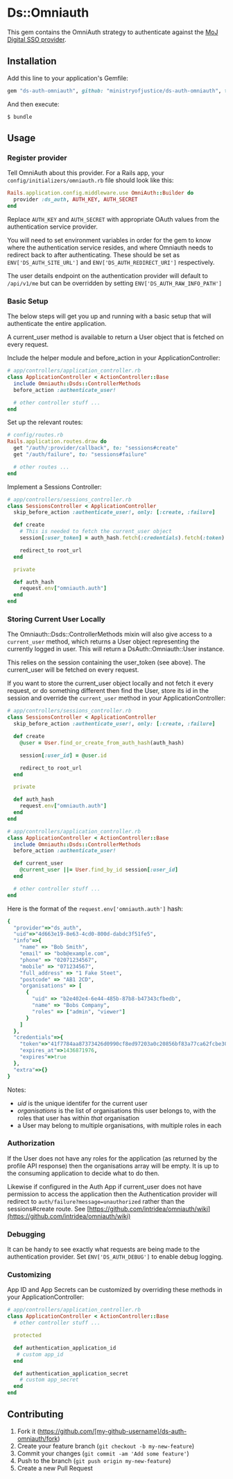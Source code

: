 # Ds::Omniauth

This gem contains the OmniAuth strategy to authenticate against the [MoJ Digital SSO provider](https://github.com/ministryofjustice/ds-auth).

## Installation

Add this line to your application's Gemfile:

```ruby
gem "ds-auth-omniauth", github: "ministryofjustice/ds-auth-omniauth", tag: "v0.9.0"
```

And then execute:

    $ bundle

## Usage

### Register provider

Tell OmniAuth about this provider. For a Rails app, your
`config/initializers/omniauth.rb` file should look like this:

```ruby
Rails.application.config.middleware.use OmniAuth::Builder do
  provider :ds_auth, AUTH_KEY, AUTH_SECRET
end
```

Replace `AUTH_KEY` and `AUTH_SECRET` with appropriate OAuth values
from the authentication service provider.

You will need to set environment variables in order for the gem
to know where the authentication service resides, and where Omniauth
needs to redirect back to after authenticating. These should be set as
`ENV['DS_AUTH_SITE_URL']` and `ENV['DS_AUTH_REDIRECT_URI']`
respectively.

The user details endpoint on the authentication provider will default to
`/api/v1/me` but can be overridden by setting `ENV['DS_AUTH_RAW_INFO_PATH']`

### Basic Setup
The below steps will get you up and running with a basic setup that will authenticate the entire application.

A current_user method is available to return a User object that is fetched on every request.

Include the helper module and before_action in your ApplicationController:

```ruby
# app/controllers/application_controller.rb
class ApplicationController < ActionController::Base
  include Omniauth::Dsds::ControllerMethods
  before_action :authenticate_user!

  # other controller stuff ...
end
```

Set up the relevant routes:

```ruby
# config/routes.rb
Rails.application.routes.draw do
  get "/auth/:provider/callback", to: "sessions#create"
  get "/auth/failure", to: "sessions#failure"

  # other routes ...
end
```

Implement a Sessions Controller:

```ruby
# app/controllers/sessions_controller.rb
class SessionsController < ApplicationController
  skip_before_action :authenticate_user!, only: [:create, :failure]

  def create
    # This is needed to fetch the current_user object
    session[:user_token] = auth_hash.fetch(:credentials).fetch(:token)

    redirect_to root_url
  end

  private

  def auth_hash
    request.env["omniauth.auth"]
  end
end
```

### Storing Current User Locally

The Omniauth::Dsds::ControllerMethods mixin will also give access to a `current_user` method, which returns a User
object representing the currently logged in user. This will return a DsAuth::Omniauth::User instance.

This relies on the session containing the user_token (see above). The current_user will be fetched on every request.

If you want to store the current_user object locally and not fetch it every request, or do something different then find the User, store its id in the session and override the ```current_user``` method in your ApplicationController:

```ruby
# app/controllers/sessions_controller.rb
class SessionsController < ApplicationController
  skip_before_action :authenticate_user!, only: [:create, :failure]

  def create
    @user = User.find_or_create_from_auth_hash(auth_hash)

    session[:user_id] = @user.id

    redirect_to root_url
  end

  private

  def auth_hash
    request.env["omniauth.auth"]
  end
end

# app/controllers/application_controller.rb
class ApplicationController < ActionController::Base
  include Omniauth::Dsds::ControllerMethods
  before_action :authenticate_user!

  def current_user
    @current_user ||= User.find_by_id session[:user_id]
  end

  # other controller stuff ...
end

```

Here is the format of the ```request.env['omniauth.auth']``` hash:

```ruby
{
  "provider"=>"ds_auth",
  "uid"=>"4d663e19-8e63-4cd0-800d-dabdc3f51fe5",
  "info"=>{
    "name" => "Bob Smith",
    "email" => "bob@example.com",
    "phone" => "02071234567",
    "mobile" => "071234567",
    "full_address" => "1 Fake Steet",
    "postcode" => "AB1 2CD",
    "organisations" => [
      {
        "uid" => "b2e402e4-6e44-485b-87b8-b47343cfbedb",
        "name" => "Bobs Company",
        "roles" => ["admin", "viewer"]
      }
    ]
  },
  "credentials"=>{
    "token"=>"41f7784aa87373426d0990cf8ed97203a0c20856bf83a77ca62fcbe302377710",
    "expires_at"=>1436871976,
    "expires"=>true
  },
  "extra"=>{}
}
```

Notes:

* *uid* is the unique identifer for the current user
* *organisations* is the list of organisations this user belongs to, with the roles that user has within *that* organisation
* a User may belong to multiple organisations, with multiple roles in each


### Authorization
If the User does not have any roles for the application (as returned by the profile API response) then the organisations array will be empty.
It is up to the consuming application to decide what to do then.

Likewise if configured in the Auth App if current_user does not have permission to access the application then the Authentication provider will redirect to `auth/failure?message=unauthorized` rather than the sessions#create route. See [https://github.com/intridea/omniauth/wiki](https://github.com/intridea/omniauth/wiki)

### Debugging
It can be handy to see exactly what requests are being made to the authentication provider.
Set `ENV['DS_AUTH_DEBUG']` to enable debug logging.

### Customizing
App ID and App Secrets can be customized by overriding these methods in your ApplicationController:

```ruby
# app/controllers/application_controller.rb
class ApplicationController < ActionController::Base
  # other controller stuff ...

  protected

  def authentication_application_id
   # custom app_id
  end

  def authentication_application_secret
    # custom app_secret
  end
end
```

## Contributing

1. Fork it (https://github.com/[my-github-username]/ds-auth-omniauth/fork)
2. Create your feature branch (`git checkout -b my-new-feature`)
3. Commit your changes (`git commit -am 'Add some feature'`)
4. Push to the branch (`git push origin my-new-feature`)
5. Create a new Pull Request
